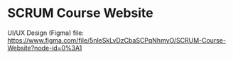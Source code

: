 
# SCRUM Course Website

UI/UX Design (Figma) file:
https://www.figma.com/file/5nleSkLvDzCbaSCPqNhmyO/SCRUM-Course-Website?node-id=0%3A1
